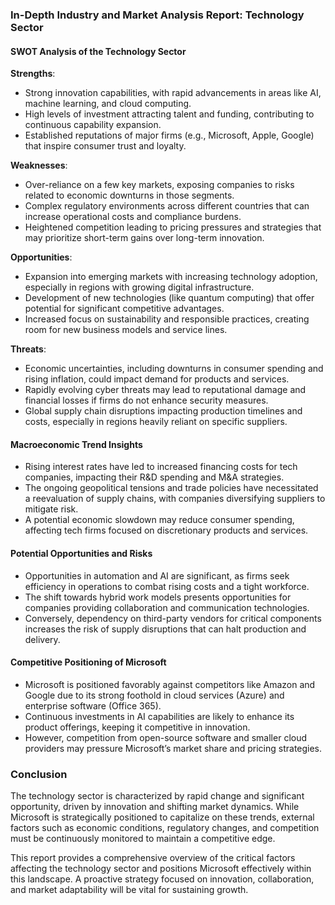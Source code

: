 ### In-Depth Industry and Market Analysis Report: Technology Sector

#### SWOT Analysis of the Technology Sector

**Strengths**:
- Strong innovation capabilities, with rapid advancements in areas like AI, machine learning, and cloud computing.
- High levels of investment attracting talent and funding, contributing to continuous capability expansion.
- Established reputations of major firms (e.g., Microsoft, Apple, Google) that inspire consumer trust and loyalty.

**Weaknesses**:
- Over-reliance on a few key markets, exposing companies to risks related to economic downturns in those segments.
- Complex regulatory environments across different countries that can increase operational costs and compliance burdens.
- Heightened competition leading to pricing pressures and strategies that may prioritize short-term gains over long-term innovation.

**Opportunities**:
- Expansion into emerging markets with increasing technology adoption, especially in regions with growing digital infrastructure.
- Development of new technologies (like quantum computing) that offer potential for significant competitive advantages.
- Increased focus on sustainability and responsible practices, creating room for new business models and service lines.

**Threats**:
- Economic uncertainties, including downturns in consumer spending and rising inflation, could impact demand for products and services.
- Rapidly evolving cyber threats may lead to reputational damage and financial losses if firms do not enhance security measures.
- Global supply chain disruptions impacting production timelines and costs, especially in regions heavily reliant on specific suppliers.

#### Macroeconomic Trend Insights
- Rising interest rates have led to increased financing costs for tech companies, impacting their R&D spending and M&A strategies.
- The ongoing geopolitical tensions and trade policies have necessitated a reevaluation of supply chains, with companies diversifying suppliers to mitigate risk.
- A potential economic slowdown may reduce consumer spending, affecting tech firms focused on discretionary products and services.

#### Potential Opportunities and Risks
- Opportunities in automation and AI are significant, as firms seek efficiency in operations to combat rising costs and a tight workforce.
- The shift towards hybrid work models presents opportunities for companies providing collaboration and communication technologies.
- Conversely, dependency on third-party vendors for critical components increases the risk of supply disruptions that can halt production and delivery.

#### Competitive Positioning of Microsoft
- Microsoft is positioned favorably against competitors like Amazon and Google due to its strong foothold in cloud services (Azure) and enterprise software (Office 365).
- Continuous investments in AI capabilities are likely to enhance its product offerings, keeping it competitive in innovation.
- However, competition from open-source software and smaller cloud providers may pressure Microsoft’s market share and pricing strategies.

### Conclusion
The technology sector is characterized by rapid change and significant opportunity, driven by innovation and shifting market dynamics. While Microsoft is strategically positioned to capitalize on these trends, external factors such as economic conditions, regulatory changes, and competition must be continuously monitored to maintain a competitive edge.

This report provides a comprehensive overview of the critical factors affecting the technology sector and positions Microsoft effectively within this landscape. A proactive strategy focused on innovation, collaboration, and market adaptability will be vital for sustaining growth.